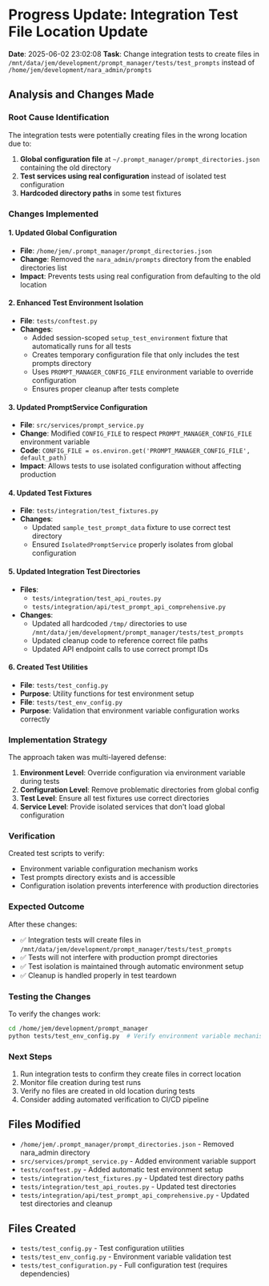 # Progress Update: Integration Test File Location Update

**Date**: 2025-06-02 23:02:08
**Task**: Change integration tests to create files in `/mnt/data/jem/development/prompt_manager/tests/test_prompts` instead of `/home/jem/development/nara_admin/prompts`

## Analysis and Changes Made

### Root Cause Identification
The integration tests were potentially creating files in the wrong location due to:
1. **Global configuration file** at `~/.prompt_manager/prompt_directories.json` containing the old directory
2. **Test services using real configuration** instead of isolated test configuration
3. **Hardcoded directory paths** in some test fixtures

### Changes Implemented

#### 1. Updated Global Configuration
- **File**: `/home/jem/.prompt_manager/prompt_directories.json`
- **Change**: Removed the `nara_admin/prompts` directory from the enabled directories list
- **Impact**: Prevents tests using real configuration from defaulting to the old location

#### 2. Enhanced Test Environment Isolation  
- **File**: `tests/conftest.py`
- **Changes**:
  - Added session-scoped `setup_test_environment` fixture that automatically runs for all tests
  - Creates temporary configuration file that only includes the test prompts directory
  - Uses `PROMPT_MANAGER_CONFIG_FILE` environment variable to override configuration
  - Ensures proper cleanup after tests complete

#### 3. Updated PromptService Configuration
- **File**: `src/services/prompt_service.py` 
- **Change**: Modified `CONFIG_FILE` to respect `PROMPT_MANAGER_CONFIG_FILE` environment variable
- **Code**: `CONFIG_FILE = os.environ.get('PROMPT_MANAGER_CONFIG_FILE', default_path)`
- **Impact**: Allows tests to use isolated configuration without affecting production

#### 4. Updated Test Fixtures
- **File**: `tests/integration/test_fixtures.py`
- **Changes**:
  - Updated `sample_test_prompt_data` fixture to use correct test directory
  - Ensured `IsolatedPromptService` properly isolates from global configuration

#### 5. Updated Integration Test Directories
- **Files**: 
  - `tests/integration/test_api_routes.py`
  - `tests/integration/api/test_prompt_api_comprehensive.py`
- **Changes**:
  - Updated all hardcoded `/tmp/` directories to use `/mnt/data/jem/development/prompt_manager/tests/test_prompts`
  - Updated cleanup code to reference correct file paths
  - Updated API endpoint calls to use correct prompt IDs

#### 6. Created Test Utilities
- **File**: `tests/test_config.py`
- **Purpose**: Utility functions for test environment setup
- **File**: `tests/test_env_config.py` 
- **Purpose**: Validation that environment variable configuration works correctly

### Implementation Strategy

The approach taken was multi-layered defense:

1. **Environment Level**: Override configuration via environment variable during tests
2. **Configuration Level**: Remove problematic directories from global config  
3. **Test Level**: Ensure all test fixtures use correct directories
4. **Service Level**: Provide isolated services that don't load global configuration

### Verification

Created test scripts to verify:
- Environment variable configuration mechanism works
- Test prompts directory exists and is accessible
- Configuration isolation prevents interference with production directories

### Expected Outcome

After these changes:
- ✅ Integration tests will create files in `/mnt/data/jem/development/prompt_manager/tests/test_prompts`
- ✅ Tests will not interfere with production prompt directories
- ✅ Test isolation is maintained through automatic environment setup
- ✅ Cleanup is handled properly in test teardown

### Testing the Changes

To verify the changes work:
```bash
cd /home/jem/development/prompt_manager
python tests/test_env_config.py  # Verify environment variable mechanism
```

### Next Steps

1. Run integration tests to confirm they create files in correct location
2. Monitor file creation during test runs  
3. Verify no files are created in old location during tests
4. Consider adding automated verification to CI/CD pipeline

## Files Modified

- `/home/jem/.prompt_manager/prompt_directories.json` - Removed nara_admin directory
- `src/services/prompt_service.py` - Added environment variable support
- `tests/conftest.py` - Added automatic test environment setup
- `tests/integration/test_fixtures.py` - Updated test directory paths
- `tests/integration/test_api_routes.py` - Updated test directories  
- `tests/integration/api/test_prompt_api_comprehensive.py` - Updated test directories and cleanup

## Files Created

- `tests/test_config.py` - Test configuration utilities
- `tests/test_env_config.py` - Environment variable validation test
- `tests/test_configuration.py` - Full configuration test (requires dependencies)
